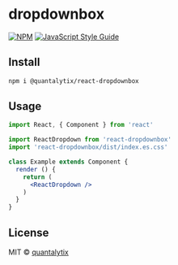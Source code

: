 # dropdownbox

> 

[![NPM](https://img.shields.io/npm/v/dropdownbox.svg)](https://www.npmjs.com/package/@quantalytix/react-dropdownbox) [![JavaScript Style Guide](https://img.shields.io/badge/code_style-standard-brightgreen.svg)](https://standardjs.com)

## Install

```bash
npm i @quantalytix/react-dropdownbox
```

## Usage

```jsx
import React, { Component } from 'react'

import ReactDropdown from 'react-dropdownbox'
import 'react-dropdownbox/dist/index.es.css'

class Example extends Component {
  render () {
    return (
      <ReactDropdown />
    )
  }
}
```

## License

MIT © [quantalytix](https://github.com/quantalytix)
